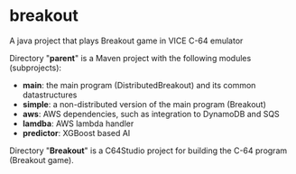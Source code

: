 # breakout
A java project that plays Breakout game in VICE C-64 emulator

Directory "**parent**" is a Maven project with the following modules (subprojects):
* **main**: the main program (DistributedBreakout) and its common datastructures
* **simple**: a non-distributed version of the main program (Breakout)
* **aws**: AWS dependencies, such as integration to DynamoDB and SQS
* **lamdba**: AWS lambda handler
* **predictor**: XGBoost based AI

Directory "**Breakout**" is a C64Studio project for building the C-64 program (Breakout game).
